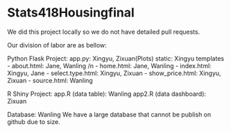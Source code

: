 # Stats418Housingfinal

We did this project locally so we do not have detailed pull requests.

Our division of labor are as bellow:

Python Flask Project:
app.py: Xingyu, Zixuan(Plots)
static: Xingyu
templates - about.html: Jane, Wanling /n
          - home.html: Jane, Wanling
          - index.html: Xingyu, Jane
          - select.type.html: Xingyu, Zixuan
          - show_price.html: Xingyu, Zixuan
          - source.html: Wanling

R Shiny Project:
app.R (data table): Wanling
app2.R (data dashboard): Zixuan

Database: Wanling
We have a large database that cannot be publish on github due to size. 

